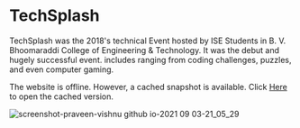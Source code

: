 # TechSplash

TechSplash was the 2018's technical Event hosted by ISE Students in B. V. Bhoomaraddi College of Engineering & Technology. It was the debut and hugely successful event. includes ranging from coding challenges, puzzles, and even computer gaming.

The website is offline. However, a cached snapshot is available. Click [Here](https://praveen-vishnu.github.io/TechSplash/) to open the cached version.

![screenshot-praveen-vishnu github io-2021 09 03-21_05_29](https://user-images.githubusercontent.com/15319706/132032165-9a99cc50-2923-4e77-876a-2e14be37bc9f.png)

